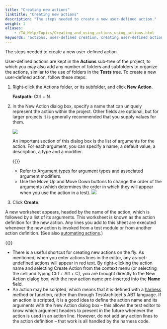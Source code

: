 ```yaml
--- 
title: "Creating new actions"
linktitle: "Creating new actions"
description: "The steps needed to create a new user-defined action."
weight: 1
aliases: 
    - /TA_Help/Topics/Creating_and_using_actions_using_actions.html
keywords: "actions, user-defined creation, creating user-defined actions"
---
```


The steps needed to create a new user-defined action.

User-defined actions are kept in the **Actions** sub-tree of the project, to which you may also add any number of folders and subfolders to organize the actions, similar to the use of folders in the **Tests** tree. To create a new user-defined action, follow these steps:

1.  Right-click the Actions folder, or its subfolder, and click **New Action**.

    **Fastpath:** Ctrl + N

2.  In the New Action dialog box, specify a name that can uniquely represent the action within the project. Other fields are optional, but for larger projects it is generally recommended that you supply values for them.

    ![](/images/TA_Help/Images/Dialog_new_action_top.png)

    An important section of this dialog box is the list of arguments for the action. For each argument, you can specify a name, a default value, a description, a type and a modifier.

    {{<tip>}}

    -   Refer to [Argument types](/user-guide/actions/user-defined-actions/argument-types/) for argument types and associated argument modifiers.
    -   Use the Move Up and Move Down buttons to change the order of the arguments \(which determines the order in which they will appear when you use the action in a test\).
    ![](/images/TA_Help/Images/Dialog_new_action_arguments.png)

3.  Click **Create**.


A new worksheet appears, headed by the name of the action, which is followed by a list of its arguments. This worksheet is known as the action definition for the new action. Any lines you add to this sheet are executed whenever the new action is invoked from a test module or from another action definition. \(See also [automating actions](/user-guide/actions/user-defined-actions/argument-types/automating-actions).\)

{{<note>}}

-   There is a useful shortcut for creating new actions on the fly. As mentioned, when you enter actions lines in the editor, any as-yet-undefined actions will appear in red text. By right-clicking the action name and selecting Create Action from the context menu \(or selecting the cell and typing Ctrl + Alt + C\), you are brought directly to the New Action dialog box, with the new action name pre-inserted into the **Name** field.
-   An action may be scripted, which means that it is defined with a [harness](/testarchitect-tutorial/part-3-extending-testarchitect/lesson-8-using-an-automation-harness/) method or function, rather than through TestArchitect's ABT language. If an action is scripted, it is a good idea to define the action name and its arguments with the New Action dialog box – this allows the test editor to know which argument headers to present in the future whenever the action is used in an action line. However, do not add any action lines to the action definition – that work is all handled by the harness code.


